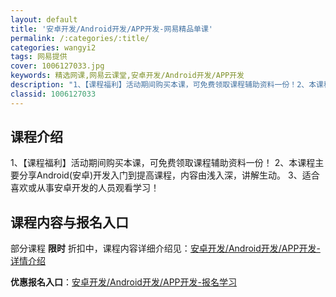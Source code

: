 ```yaml
---
layout: default
title: '安卓开发/Android开发/APP开发-网易精品单课'
permalink: /:categories/:title/
categories: wangyi2
tags: 网易提供
cover: 1006127033.jpg
keywords: 精选网课,网易云课堂,安卓开发/Android开发/APP开发
description: "1、【课程福利】活动期间购买本课，可免费领取课程辅助资料一份！2、本课程主要分享Android(安卓)开发入门到提高课程，内容由浅入深，讲解生动。3、适合喜欢或从事安卓开发的人员观看学习！安"
classid: 1006127033
---
```


## 课程介绍

1、【课程福利】活动期间购买本课，可免费领取课程辅助资料一份！
2、本课程主要分享Android(安卓)开发入门到提高课程，内容由浅入深，讲解生动。
3、适合喜欢或从事安卓开发的人员观看学习！

## 课程内容与报名入口

部分课程 **限时** 折扣中，课程内容详细介绍见：[安卓开发/Android开发/APP开发-详情介绍](https://study.163.com/course/introduction/1006127033.htm?share=1&shareId=1025206652&utm_campaign=share&utm_medium=iphoneShare&utm_source=&utm_u=1025206652)

**优惠报名入口**：[安卓开发/Android开发/APP开发-报名学习](https://study.163.com/course/introduction/1006127033.htm?share=1&shareId=1025206652&utm_campaign=share&utm_medium=iphoneShare&utm_source=&utm_u=1025206652)

